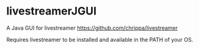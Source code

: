 livestreamerJGUI
================

A Java GUI for livestreamer https://github.com/chrippa/livestreamer

Requires livestreamer to be installed and available in the PATH of your OS.